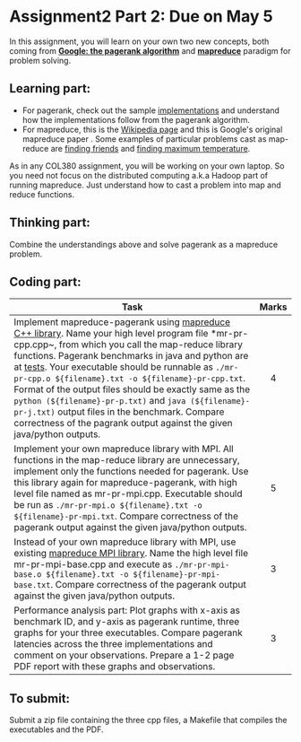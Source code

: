 # Assignment2 Part 2: Due on May 5

In this assignment, you will learn on your own two new concepts, both coming from [**Google: the pagerank algorithm**](http://www.ams.org/publicoutreach/feature-column/fcarc-pagerank) and [**mapreduce**](https://static.googleusercontent.com/media/research.google.com/en//archive/mapreduce-osdi04.pdf) paradigm for problem solving.

## Learning part:

- For pagerank, check out the sample [implementations](https://github.com/louridas/pagerank) and understand how the implementations follow from the pagerank algorithm.
- For mapreduce, this is the [Wikipedia page](https://en.wikipedia.org/wiki/MapReduce) and this is Google's original mapreduce paper . Some examples of particular problems cast as map-reduce are [finding friends](http://stevekrenzel.com/finding-friends-with-mapreduce) and [finding maximum temperature](https://www.ibm.com/analytics/hadoop/mapreduce).

As in any COL380 assignment, you will be working on your own laptop. So you need not focus on the distributed computing a.k.a Hadoop part of running mapreduce. Just understand how to cast a problem into map and reduce functions.

## Thinking part: 
Combine the understandings above and solve pagerank as a mapreduce problem.

## Coding part:

| Task | Marks |
|------|:-----:|
| Implement mapreduce-pagerank using [mapreduce C++ library](https://github.com/cdmh/mapreduce). Name your high level program file *mr-pr-cpp.cpp~, from which you call the map-reduce library functions. Pagerank benchmarks in java and python are at [tests](https://github.com/louridas/pagerank/tree/master/test). Your executable should be runnable as ```./mr-pr-cpp.o ${filename}.txt -o ${filename}-pr-cpp.txt```. Format of the output files should be exactly same as the ```python (${filename}-pr-p.txt)``` and ```java (${filename}-pr-j.txt)``` output files in the benchmark. Compare correctness of the pagrank output against the given java/python outputs. | 4 |
| Implement your own mapreduce library with MPI. All functions in the map-reduce library are unnecessary, implement only the functions needed for pagerank. Use this library again for mapreduce-pagerank, with high level file named as mr-pr-mpi.cpp. Executable should be run as ```./mr-pr-mpi.o ${filename}.txt -o ${filename}-pr-mpi.txt```. Compare correctness of the pagerank output against the given java/python outputs. | 5 |
| Instead of your own mapreduce library with MPI, use existing [mapreduce MPI library](https://mapreduce.sandia.gov/). Name the high level file mr-pr-mpi-base.cpp and execute as ```./mr-pr-mpi-base.o ${filename}.txt -o ${filename}-pr-mpi-base.txt```. Compare correctness of the pagerank output against the given java/python outputs. | 3 |
| Performance analysis part: Plot graphs with x-axis as benchmark ID, and y-axis as pagerank runtime, three graphs for your three executables. Compare pagerank latencies across the three implementations and comment on your observations. Prepare a 1-2 page PDF report with these graphs and observations. | 3 |

## To submit: 
Submit a zip file containing the three cpp files, a Makefile that compiles the executables and the PDF.